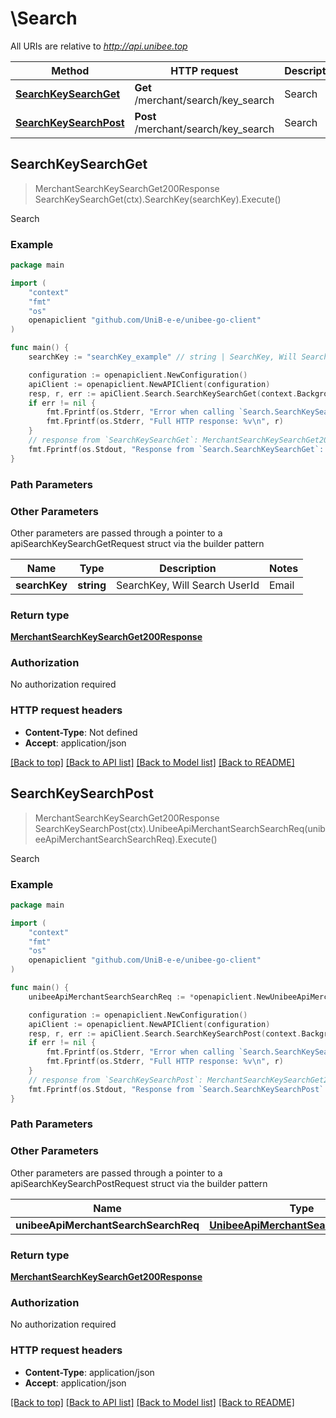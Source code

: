 # \Search

All URIs are relative to *http://api.unibee.top*

Method | HTTP request | Description
------------- | ------------- | -------------
[**SearchKeySearchGet**](Search.md#SearchKeySearchGet) | **Get** /merchant/search/key_search | Search
[**SearchKeySearchPost**](Search.md#SearchKeySearchPost) | **Post** /merchant/search/key_search | Search



## SearchKeySearchGet

> MerchantSearchKeySearchGet200Response SearchKeySearchGet(ctx).SearchKey(searchKey).Execute()

Search

### Example

```go
package main

import (
	"context"
	"fmt"
	"os"
	openapiclient "github.com/UniB-e-e/unibee-go-client"
)

func main() {
	searchKey := "searchKey_example" // string | SearchKey, Will Search UserId|Email|UserName|CompanyName|SubscriptionId|VatNumber|InvoiceId||PaymentId (optional)

	configuration := openapiclient.NewConfiguration()
	apiClient := openapiclient.NewAPIClient(configuration)
	resp, r, err := apiClient.Search.SearchKeySearchGet(context.Background()).SearchKey(searchKey).Execute()
	if err != nil {
		fmt.Fprintf(os.Stderr, "Error when calling `Search.SearchKeySearchGet``: %v\n", err)
		fmt.Fprintf(os.Stderr, "Full HTTP response: %v\n", r)
	}
	// response from `SearchKeySearchGet`: MerchantSearchKeySearchGet200Response
	fmt.Fprintf(os.Stdout, "Response from `Search.SearchKeySearchGet`: %v\n", resp)
}
```

### Path Parameters



### Other Parameters

Other parameters are passed through a pointer to a apiSearchKeySearchGetRequest struct via the builder pattern


Name | Type | Description  | Notes
------------- | ------------- | ------------- | -------------
 **searchKey** | **string** | SearchKey, Will Search UserId|Email|UserName|CompanyName|SubscriptionId|VatNumber|InvoiceId||PaymentId | 

### Return type

[**MerchantSearchKeySearchGet200Response**](MerchantSearchKeySearchGet200Response.md)

### Authorization

No authorization required

### HTTP request headers

- **Content-Type**: Not defined
- **Accept**: application/json

[[Back to top]](#) [[Back to API list]](../README.md#documentation-for-api-endpoints)
[[Back to Model list]](../README.md#documentation-for-models)
[[Back to README]](../README.md)


## SearchKeySearchPost

> MerchantSearchKeySearchGet200Response SearchKeySearchPost(ctx).UnibeeApiMerchantSearchSearchReq(unibeeApiMerchantSearchSearchReq).Execute()

Search

### Example

```go
package main

import (
	"context"
	"fmt"
	"os"
	openapiclient "github.com/UniB-e-e/unibee-go-client"
)

func main() {
	unibeeApiMerchantSearchSearchReq := *openapiclient.NewUnibeeApiMerchantSearchSearchReq() // UnibeeApiMerchantSearchSearchReq | 

	configuration := openapiclient.NewConfiguration()
	apiClient := openapiclient.NewAPIClient(configuration)
	resp, r, err := apiClient.Search.SearchKeySearchPost(context.Background()).UnibeeApiMerchantSearchSearchReq(unibeeApiMerchantSearchSearchReq).Execute()
	if err != nil {
		fmt.Fprintf(os.Stderr, "Error when calling `Search.SearchKeySearchPost``: %v\n", err)
		fmt.Fprintf(os.Stderr, "Full HTTP response: %v\n", r)
	}
	// response from `SearchKeySearchPost`: MerchantSearchKeySearchGet200Response
	fmt.Fprintf(os.Stdout, "Response from `Search.SearchKeySearchPost`: %v\n", resp)
}
```

### Path Parameters



### Other Parameters

Other parameters are passed through a pointer to a apiSearchKeySearchPostRequest struct via the builder pattern


Name | Type | Description  | Notes
------------- | ------------- | ------------- | -------------
 **unibeeApiMerchantSearchSearchReq** | [**UnibeeApiMerchantSearchSearchReq**](UnibeeApiMerchantSearchSearchReq.md) |  | 

### Return type

[**MerchantSearchKeySearchGet200Response**](MerchantSearchKeySearchGet200Response.md)

### Authorization

No authorization required

### HTTP request headers

- **Content-Type**: application/json
- **Accept**: application/json

[[Back to top]](#) [[Back to API list]](../README.md#documentation-for-api-endpoints)
[[Back to Model list]](../README.md#documentation-for-models)
[[Back to README]](../README.md)

